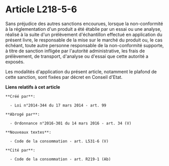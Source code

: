 # Article L218-5-6

Sans préjudice des autres sanctions encourues, lorsque la non-conformité à la réglementation d'un produit a été établie par
un essai ou une analyse, réalisé à la suite d'un prélèvement d'échantillon effectué en application du présent livre, le
responsable de la mise sur le marché du produit ou, le cas échéant, toute autre personne responsable de la non-conformité
supporte, à titre de sanction infligée par l'autorité administrative, les frais de prélèvement, de transport, d'analyse ou
d'essai que cette autorité a exposés.

Les modalités d'application du présent article, notamment le plafond de cette sanction, sont fixées par décret en Conseil
d'Etat.

**Liens relatifs à cet article**

	**Créé par**:

	  - Loi n°2014-344 du 17 mars 2014 - art. 99

	**Abrogé par**:

	  - Ordonnance n°2016-301 du 14 mars 2016 - art. 34 (V)

	**Nouveaux textes**:

	  - Code de la consommation - art. L531-6 (V)

	**Cité par**:

	  - Code de la consommation - art. R219-1 (Ab)
